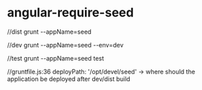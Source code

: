 angular-require-seed
====================

//dist
grunt --appName=seed 

//dev
grunt --appName=seed --env=dev

//test
grunt --appName=seed test

//gruntfile.js:36
deployPath: '/opt/devel/seed' -> where should the application be deployed after dev/dist build
